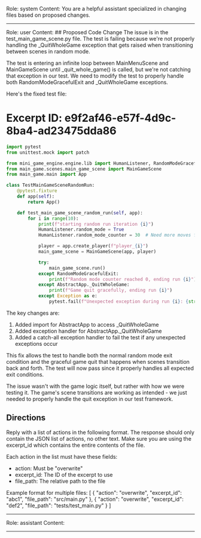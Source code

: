 Role: system
Content: You are a helpful assistant specialized in changing files based on proposed changes.
__________________
Role: user
Content: ## Proposed Code Change
The issue is in the test_main_game_scene.py file. The test is failing because we're not properly handling the _QuitWholeGame exception that gets raised when transitioning between scenes in random mode.

The test is entering an infinite loop between MainMenuScene and MainGameScene until _quit_whole_game() is called, but we're not catching that exception in our test. We need to modify the test to properly handle both RandomModeGracefulExit and _QuitWholeGame exceptions.

Here's the fixed test file:

# Excerpt ID: e9f2af46-e57f-4d9c-8ba4-ad23475dda86
```python main_game/tests/test_main_game_scene.py
import pytest
from unittest.mock import patch

from mini_game_engine.engine.lib import HumanListener, RandomModeGracefulExit, AbstractApp
from main_game.scenes.main_game_scene import MainGameScene
from main_game.main import App

class TestMainGameSceneRandomRun:
    @pytest.fixture
    def app(self):
        return App()

    def test_main_game_scene_random_run(self, app):
        for i in range(10):
            print(f"starting random run iteration {i}")
            HumanListener.random_mode = True
            HumanListener.random_mode_counter = 30  # Need more moves for battle scene

            player = app.create_player(f"player_{i}")
            main_game_scene = MainGameScene(app, player)

            try:
                main_game_scene.run()
            except RandomModeGracefulExit:
                print(f"Random mode counter reached 0, ending run {i}")
            except AbstractApp._QuitWholeGame:
                print(f"Game quit gracefully, ending run {i}")
            except Exception as e:
                pytest.fail(f"Unexpected exception during run {i}: {str(e)}")
```

The key changes are:

1. Added import for AbstractApp to access _QuitWholeGame
2. Added exception handler for AbstractApp._QuitWholeGame
3. Added a catch-all exception handler to fail the test if any unexpected exceptions occur

This fix allows the test to handle both the normal random mode exit condition and the graceful game quit that happens when scenes transition back and forth. The test will now pass since it properly handles all expected exit conditions.

The issue wasn't with the game logic itself, but rather with how we were testing it. The game's scene transitions are working as intended - we just needed to properly handle the quit exception in our test framework.

## Directions
Reply with a list of actions in the following format. The response should only contain the JSON list of actions, no other text.
Make sure you are using the excerpt_id which contains the entire contents of the file.

Each action in the list must have these fields:
- action: Must be "overwrite"
- excerpt_id: The ID of the excerpt to use
- file_path: The relative path to the file

Example format for multiple files:
[
    {
        "action": "overwrite",
        "excerpt_id": "abc1",
        "file_path": "src/main.py"
    },
    {
        "action": "overwrite",
        "excerpt_id": "def2",
        "file_path": "tests/test_main.py"
    }
]
__________________
Role: assistant
Content: 
__________________
